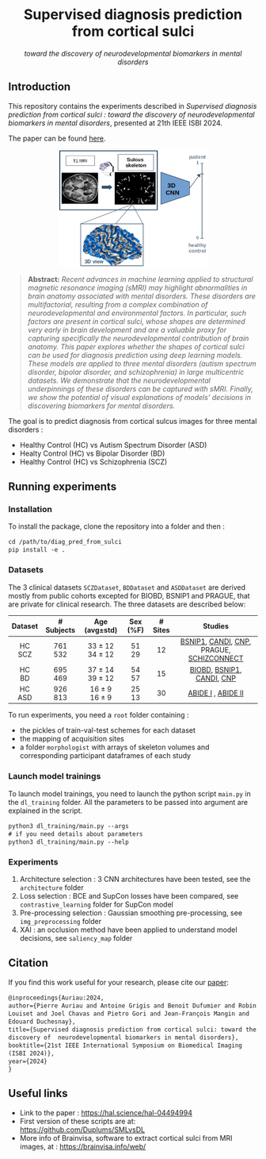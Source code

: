 <div align="center">

# Supervised diagnosis prediction from cortical sulci
*toward the discovery of neurodevelopmental biomarkers in mental disorders*

</div>

## Introduction

This repository contains the experiments described in _Supervised diagnosis prediction from cortical sulci : toward the discovery of neurodevelopmental biomarkers in mental disorders_, presented at 21th IEEE ISBI 2024.

The paper can be found [here](/https://hal.science/hal-04494994/document).

<div align="center">
<picture>
<source media=media="(prefers-color-scheme: light)" srcset="abstract.png">
<source media=media="(prefers-color-scheme: dark)" srcset="asbtract_black.png">
<img alt="Graphical Abstract" src="abstract.jpeg" width="300">  
</picture>  
</div>

> **Abstract:** *Recent advances in machine learning applied to structural magnetic resonance imaging (sMRI) may highlight abnormalities in brain anatomy associated with mental disorders. These disorders are multifactorial, resulting from a complex combination of neurodevelopmental and environmental factors. In particular, such factors are present in cortical sulci, whose shapes are determined very early in brain development and are a valuable proxy for capturing specifically the neurodevelopmental contribution of brain anatomy. This paper explores whether the shapes of cortical sulci can be used for diagnosis prediction using deep learning models. These models are applied to three mental disorders (autism spectrum disorder, bipolar disorder, and schizophrenia) in large multicentric datasets. We demonstrate that the neurodevelopmental underpinnings of these disorders can be captured with sMRI. Finally, we show the potential of visual explanations of models’ decisions in discovering biomarkers for mental disorders.*

The goal is to predict diagnosis from cortical sulcus images for three mental disorders :
* Healthy Control (HC) vs Autism Spectrum Disorder (ASD)
* Healty Control (HC) vs Bipolar Disorder (BD)
* Healthy Control (HC) vs Schizophrenia (SCZ)

## Running experiments

### Installation
To install the package, clone the repository into a folder and then :
``` Shell
cd /path/to/diag_pred_from_sulci
pip install -e .
```

### Datasets

The 3 clinical datasets `SCZDataset`, `BDDataset` and `ASDDataset` are derived mostly from public cohorts excepted for 
BIOBD, BSNIP1 and PRAGUE, that are private for clinical research. The three datasets are described below:

**Dataset** | **# Subjects** | **Age** (avg±std) | **Sex (\%F)** | **# Sites** | **Studies**
| :---:| :---: | :---: | :---: | :---: | :---: |
HC<br>SCZ | 761<br>532 | 33 ± 12<br>34 ± 12 | 51<br>29 | 12 | [BSNIP1](http://b-snip.org), [CANDI](https://www.nitrc.org/projects/candi_share), [CNP](https://www.ncbi.nlm.nih.gov/pmc/articles/PMC5664981/),   PRAGUE, [SCHIZCONNECT](http://schizconnect.org)
HC<br>BD | 695<br>469 | 37 ± 14<br>39 ± 12 | 54<br>57 | 15 | [BIOBD](https://pubmed.ncbi.nlm.nih.gov/29981196/), [BSNIP1](http://b-snip.org), [CANDI](https://www.nitrc.org/projects/candi_share), [CNP](https://www.ncbi.nlm.nih.gov/pmc/articles/PMC5664981/)
HC<br>ASD | 926<br>813 | 16 ± 9<br>16 ± 9 | 25<br>13 | 30 | [ABIDE I](http://fcon_1000.projects.nitrc.org/indi/abide/abide_I.html) , [ABIDE II](http://fcon_1000.projects.nitrc.org/indi/abide/abide_II.html)

To run experiments, you need a `root` folder containing :
- the pickles of train-val-test schemes for each dataset
- the mapping of acquisition sites
- a folder `morphologist` with arrays of skeleton volumes and corresponding participant dataframes of each study

### Launch model trainings

To launch model trainings, you need to launch the python script `main.py` in the `dl_training` folder.
All the parameters to be passed into argument are explained in the script.
``` Shell
python3 dl_training/main.py --args
# if you need details about parameters
python3 dl_training/main.py --help
```

### Experiments

1. Architecture selection : 3 CNN architectures have been tested, see the `architecture` folder
2. Loss selection : BCE and SupCon losses have been compared, see `contrastive_learning` folder for SupCon model
3. Pre-processing selection : Gaussian smoothing pre-processing, see `img_preprocessing` folder
4. XAI : an occlusion method have been applied to understand model decisions, see `saliency_map` folder

## Citation
If you find this work useful for your research, please cite our [paper](https://hal.science/hal-04494994):
```
@inproceedings{Auriau:2024,
author={Pierre Auriau and Antoine Grigis and Benoit Dufumier and Robin Louiset and Joel Chavas and Pietro Gori and Jean-François Mangin and Edouard Duchesnay},
title={Supervised diagnosis prediction from cortical sulci: toward the discovery of  neurodevelopmental biomarkers in mental disorders},
booktitle={21st IEEE International Symposium on Biomedical Imaging (ISBI 2024)},
year={2024}
}
```
## Useful links
* Link to the paper : <https://hal.science/hal-04494994>
* First version of these scripts are at: <https://github.com/Duplums/SMLvsDL>
* More info of Brainvisa, software to extract cortical sulci from MRI images, at : <https://brainvisa.info/web/>
